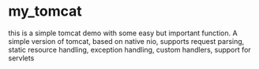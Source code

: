 # my_tomcat
this is a simple tomcat demo with some easy but important function. A simple version of tomcat, based on native nio, supports request parsing, static resource handling, exception handling, custom handlers, support for servlets
